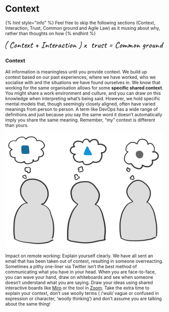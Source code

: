 # Context

{% hint style="info" %}
Feel free to skip the following sections \(Context, Interaction, Trust, Common ground and Agile Law\) as it musing about why, rather than thoughts on how
{% endhint %}

![](../.gitbook/assets/common-ground.png)

### Context

All information is meaningless until you provide context. We build up context based on our past experiences, where we have worked, who we socialise with and the situations we have found ourselves in. We know that working for the same organisation allows for some **specific shared context**. You might share a work environment and culture, and you can draw on this knowledge when interpreting what’s being said. However, we hold specific mental models that, though seemingly closely aligned, often have varied meanings from person to person. A term like DevOps has a wide range of definitions and just because you say the same word it doesn’t automatically imply you share the same meaning. Remember, “my” context is different than yours.

![Same words, different meanings  ](../.gitbook/assets/different-views-01.png)

Impact on remote working: Explain yourself clearly. We have all sent an email that has been taken out of context, resulting in someone overreacting. Sometimes a pithy one-liner via Twitter isn’t the best method of communicating what you have in your head. When you are face-to-face, you can wave your hand, draw on whiteboards and see when someone doesn’t understand what you are saying. Draw your ideas using shared interactive boards like [Miro](https://miro.com/) or the tool in [Zoom](https://zoom.us). Take the extra time to explain your context, don’t use woolly terms \( /ˈwʊli/ vague or confused in expression or character, ‘woolly thinking’\) and don’t assume you are talking about the same thing!

